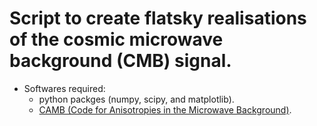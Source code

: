 # Script to create flatsky realisations of the cosmic microwave background (CMB) signal.
 * Softwares required: 
   * python packges (numpy, scipy, and matplotlib).
   * [CAMB (Code for Anisotropies in the Microwave Background)](https://camb.readthedocs.io/en/latest/).
